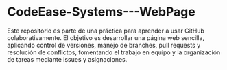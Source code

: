 # CodeEase-Systems---WebPage
Este repositorio es parte de una práctica para aprender a usar GitHub colaborativamente. El objetivo es desarrollar una página web sencilla, aplicando control de versiones, manejo de branches, pull requests y resolución de conflictos, fomentando el trabajo en equipo y la organización de tareas mediante issues y asignaciones.
